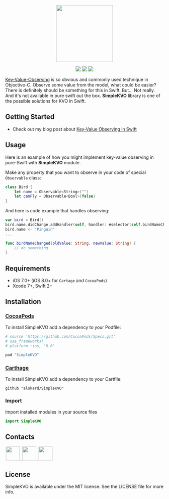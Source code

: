 <p align="center"><img src="https://cloud.githubusercontent.com/assets/789622/14542258/bc0330bc-0296-11e6-9631-67e65cf342c6.png" height="180"/>

<p align="center">
<a href="https://cocoapods.org"><img src="https://img.shields.io/cocoapods/v/SimpleKVO.svg"></a>
<a href="https://github.com/Carthage/Carthage"><img src="https://img.shields.io/badge/Carthage-compatible-4BC51D.svg?style=flat"></a>
<a href="http://cocoadocs.org/docsets/SimpleKVO"><img src="https://img.shields.io/cocoapods/p/SimpleKVO.svg?style=flat)"></a>
</p>

[Key-Value-Observing](https://developer.apple.com/library/ios/documentation/General/Conceptual/DevPedia-CocoaCore/KVO.html) is so obvious and commonly used technique in Objective-C. Observe some value from the model, what could be easier? There is definitely should be something for this in Swift. But... Not really. And it's not available in pure swift out the box. **SimpleKVO** library is one of the possible solutions for KVO in Swift.

## Getting Started

- Check out my blog post about [Key-Value Observing in Swift](http://tulusha.com/kvo-in-swift)

## Usage

Here is an example of how you might implement key-value observing in pure-Swift with **SimpleKVO** module.

Make any property that you want to observe in your code of special `Observable` class:

```swift
class Bird {
    let name = Observable<String>("")
    let canFly = Observable<Bool>(false)
}
```

And here is code example that handles observing:

```swift
var bird = Bird()
bird.name.didChange.addHandler(self, handler: #selector(self.birdNameChanged(_:newValue:)))
bird.name <- "Pinguin"
...

func birdNameChanged(oldValue: String, newValue: String) {
    // do something
}
```

## Requirements

- iOS 7.0+ (iOS 8.0+ for `Cartage` and `CocoaPods`)
- Xcode 7+, Swift 2+

## Installation<a name="installation"></a>

### [CocoaPods](http://cocoapods.org)

To install SimpleKVO add a dependency to your Podfile:

```ruby
# source 'https://github.com/CocoaPods/Specs.git'
# use_frameworks!
# platform :ios, "8.0"

pod "SimpleKVO"
```

### [Carthage](https://github.com/Carthage/Carthage)

To install SimpleKVO add a dependency to your Cartfile:

```
github "alokard/SimpleKVO"
```

### Import

Import installed modules in your source files

```swift
import SimpleKVO
```

## Contacts

<a href="https://github.com/alokard">
<img src="https://cloud.githubusercontent.com/assets/1567433/6521218/9c7e2502-c378-11e4-9431-c7255cf39577.png" height="44" hspace="2"/>
</a>
<a href="https://twitter.com/alokard">
<img src="https://cloud.githubusercontent.com/assets/1567433/6521243/fb085da4-c378-11e4-973e-1eeeac4b5ba5.png" height="44" hspace="2"/>
</a>
<a href="https://ua.linkedin.com/in/eugenetulusha">
<img src="https://cloud.githubusercontent.com/assets/1567433/6521256/20247bc2-c379-11e4-8e9e-417123debb8c.png" height="44" hspace="2"/>
</a>

## License

SimpleKVO is available under the MIT license. See the LICENSE file for more info.




